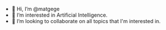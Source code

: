 - 👋 Hi, I’m @matgege
- 👀 I’m interested in Artificial Intelligence.
- 💞️ I’m looking to collaborate on all topics that I'm interested in.

<!---
matgege/matgege is a ✨ special ✨ repository because its `README.md` (this file) appears on your GitHub profile.
You can click the Preview link to take a look at your changes.
--->
